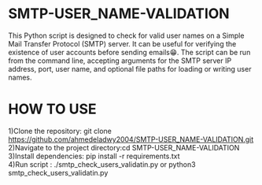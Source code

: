 # SMTP-USER_NAME-VALIDATION
This Python script is designed to check for valid user names on a Simple Mail Transfer Protocol (SMTP) server.
It can be useful for verifying the existence of user accounts before sending emails😁. The script can be run from
the command line, accepting arguments for the SMTP server IP address, port, user name, and optional file paths
for loading or writing user names.
# HOW TO USE
1)Clone the repository: git clone https://github.com/ahmedeladwy2004/SMTP-USER_NAME-VALIDATION.git<br>
2)Navigate to the project directory:cd SMTP-USER_NAME-VALIDATION<br>
3)Install dependencies: pip install -r requirements.txt<br>
4)Run script : ./smtp_check_users_validatin.py or python3 smtp_check_users_validatin.py<br>
